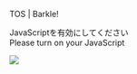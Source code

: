 TOS | Barkle!

JavaScriptを有効にしてください  
Please turn on your JavaScript

![](/static-assets/splash.png?1729191402669)